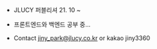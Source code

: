 - JLUCY 퍼블리셔 21. 10 ~
- 프론트엔드와 백엔드 공부 중...

- Contact jiny_park@jlucy.co.kr or kakao jiny3360

<!---
Jinypak/Jinypak is a ✨ special ✨ repository because its `README.md` (this file) appears on your GitHub profile.
You can click the Preview link to take a look at your changes.
--->

